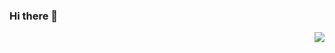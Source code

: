 ### Hi there 👋

<img align="right" src="https://github-readme-stats.vercel.app/api?username=Emiya0306&show_icons=true&icon_color=0366d6&text_color=24292e&bg_color=ffffff&hide_title=true" />

<!--
**Emiya0306/Emiya0306** is a ✨ _special_ ✨ repository because its `README.md` (this file) appears on your GitHub profile.

Here are some ideas to get you started:

- 🔭 I’m currently working on ...
- 🌱 I’m currently learning ...
- 👯 I’m looking to collaborate on ...
- 🤔 I’m looking for help with ...
- 💬 Ask me about ...
- 📫 How to reach me: ...
- 😄 Pronouns: ...
- ⚡ Fun fact: ...
-->
